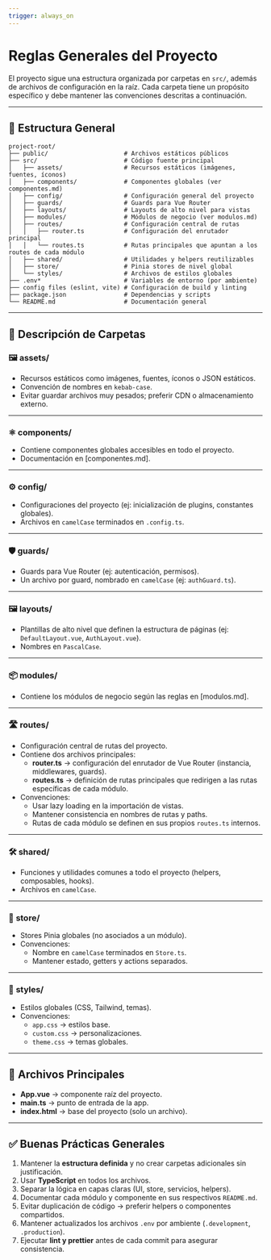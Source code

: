 ```yaml
---
trigger: always_on
---
```


# Reglas Generales del Proyecto

El proyecto sigue una estructura organizada por carpetas en `src/`, además de archivos de configuración en la raíz. Cada carpeta tiene un propósito específico y debe mantener las convenciones descritas a continuación.

---

## 📂 **Estructura General**

```
project-root/
├── public/                     # Archivos estáticos públicos
├── src/                        # Código fuente principal
│   ├── assets/                 # Recursos estáticos (imágenes, fuentes, íconos)
│   ├── components/             # Componentes globales (ver componentes.md)
│   ├── config/                 # Configuración general del proyecto
│   ├── guards/                 # Guards para Vue Router
│   ├── layouts/                # Layouts de alto nivel para vistas
│   ├── modules/                # Módulos de negocio (ver modulos.md)
│   ├── routes/                 # Configuración central de rutas
│   │   ├── router.ts           # Configuración del enrutador principal
│   │   └── routes.ts           # Rutas principales que apuntan a los routes de cada módulo
│   ├── shared/                 # Utilidades y helpers reutilizables
│   ├── store/                  # Pinia stores de nivel global
│   └── styles/                 # Archivos de estilos globales
├── .env*                       # Variables de entorno (por ambiente)
├── config files (eslint, vite) # Configuración de build y linting
├── package.json                # Dependencias y scripts
└── README.md                   # Documentación general
```

---

## 📁 **Descripción de Carpetas**

### 🖼️ **assets/**
- Recursos estáticos como imágenes, fuentes, íconos o JSON estáticos.
- Convención de nombres en `kebab-case`.
- Evitar guardar archivos muy pesados; preferir CDN o almacenamiento externo.

---

### ⚛️ **components/**
- Contiene componentes globales accesibles en todo el proyecto.
- Documentación en [componentes.md].

---

### ⚙️ **config/**
- Configuraciones del proyecto (ej: inicialización de plugins, constantes globales).
- Archivos en `camelCase` terminados en `.config.ts`.

---

### 🛡️ **guards/**
- Guards para Vue Router (ej: autenticación, permisos).
- Un archivo por guard, nombrado en `camelCase` (ej: `authGuard.ts`).

---

### 🖼️ **layouts/**
- Plantillas de alto nivel que definen la estructura de páginas (ej: `DefaultLayout.vue`, `AuthLayout.vue`).
- Nombres en `PascalCase`.

---

### 📦 **modules/**
- Contiene los módulos de negocio según las reglas en [modulos.md].

---

### 🛣️ **routes/**
- Configuración central de rutas del proyecto.
- Contiene dos archivos principales:
  - **router.ts** → configuración del enrutador de Vue Router (instancia, middlewares, guards).
  - **routes.ts** → definición de rutas principales que redirigen a las rutas específicas de cada módulo.
- Convenciones:
  - Usar lazy loading en la importación de vistas.
  - Mantener consistencia en nombres de rutas y paths.
  - Rutas de cada módulo se definen en sus propios `routes.ts` internos.

---

### 🛠️ **shared/**
- Funciones y utilidades comunes a todo el proyecto (helpers, composables, hooks).
- Archivos en `camelCase`.

---

### 🏪 **store/**
- Stores Pinia globales (no asociados a un módulo).
- Convenciones:
  - Nombre en `camelCase` terminados en `Store.ts`.
  - Mantener estado, getters y actions separados.

---

### 🎨 **styles/**
- Estilos globales (CSS, Tailwind, temas).
- Convenciones:
  - `app.css` → estilos base.
  - `custom.css` → personalizaciones.
  - `theme.css` → temas globales.

---

## 📄 **Archivos Principales**

- **App.vue** → componente raíz del proyecto.
- **main.ts** → punto de entrada de la app.
- **index.html** → base del proyecto (solo un archivo).

---

## ✅ Buenas Prácticas Generales

1. Mantener la **estructura definida** y no crear carpetas adicionales sin justificación.  
2. Usar **TypeScript** en todos los archivos.  
3. Separar la lógica en capas claras (UI, store, servicios, helpers).  
4. Documentar cada módulo y componente en sus respectivos `README.md`.  
5. Evitar duplicación de código → preferir helpers o componentes compartidos.  
6. Mantener actualizados los archivos `.env` por ambiente (`.development`, `.production`).  
7. Ejecutar **lint y prettier** antes de cada commit para asegurar consistencia.